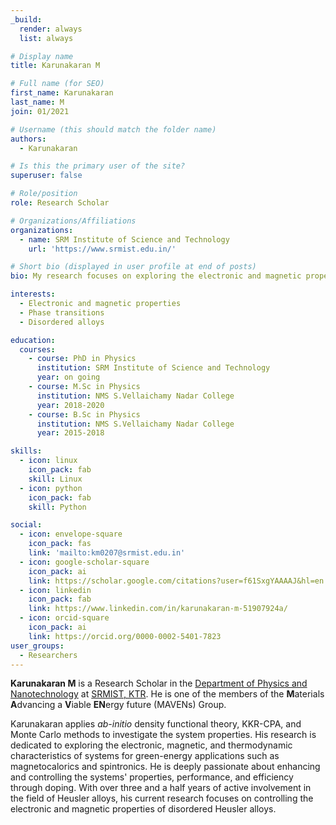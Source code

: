 ```yaml
---
_build:
  render: always
  list: always

# Display name
title: Karunakaran M

# Full name (for SEO)
first_name: Karunakaran
last_name: M
join: 01/2021

# Username (this should match the folder name)
authors:
  - Karunakaran

# Is this the primary user of the site?
superuser: false

# Role/position
role: Research Scholar

# Organizations/Affiliations
organizations:
  - name: SRM Institute of Science and Technology
    url: 'https://www.srmist.edu.in/'

# Short bio (displayed in user profile at end of posts)
bio: My research focuses on exploring the electronic and magnetic properties of disordered Heusler alloys.

interests:
  - Electronic and magnetic properties
  - Phase transitions
  - Disordered alloys

education:
  courses:
    - course: PhD in Physics
      institution: SRM Institute of Science and Technology
      year: on going
    - course: M.Sc in Physics
      institution: NMS S.Vellaichamy Nadar College
      year: 2018-2020
    - course: B.Sc in Physics
      institution: NMS S.Vellaichamy Nadar College
      year: 2015-2018

skills:
  - icon: linux
    icon_pack: fab
    skill: Linux
  - icon: python
    icon_pack: fab
    skill: Python

social:
  - icon: envelope-square
    icon_pack: fas
    link: 'mailto:km0207@srmist.edu.in'
  - icon: google-scholar-square
    icon_pack: ai
    link: https://scholar.google.com/citations?user=f61SxgYAAAAJ&hl=en
  - icon: linkedin
    icon_pack: fab
    link: https://www.linkedin.com/in/karunakaran-m-51907924a/
  - icon: orcid-square
    icon_pack: ai
    link: https://orcid.org/0000-0002-5401-7823
user_groups:
  - Researchers
---
```


**Karunakaran M** is a Research Scholar in the [Department of Physics and
Nanotechnology](https://www.srmist.edu.in/department/department-of-physics-and-nanotechnology/)
at [SRMIST, KTR](https://www.srmist.edu.in).
He is one of the members of the **M**aterials **A**dvancing a **V**iable **EN**ergy future (MAVENs) Group.

Karunakaran applies _ab-initio_ density functional theory, KKR-CPA, and Monte Carlo methods to
investigate the system properties. His research is dedicated to exploring the electronic, magnetic,
and thermodynamic characteristics of systems for green-energy applications such as magnetocalorics
and spintronics. He is deeply passionate about enhancing and controlling the systems'
properties, performance, and efficiency through doping. With over three and a half years of active
involvement in the field of Heusler alloys, his current research focuses on controlling the
electronic and magnetic properties of disordered Heusler alloys.

